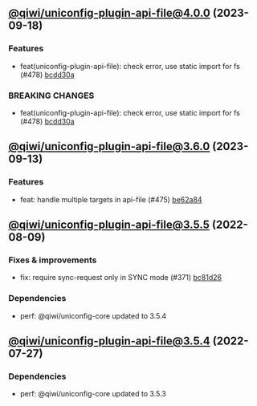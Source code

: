 ## [@qiwi/uniconfig-plugin-api-file@4.0.0](https://github.com/qiwi/uniconfig/compare/2023.9.13-qiwi.uniconfig-plugin-api-file.3.6.0-f0...2023.9.18-qiwi.uniconfig-plugin-api-file.4.0.0-f0) (2023-09-18)

### Features
* feat(uniconfig-plugin-api-file): check error, use static import for fs (#478) [bcdd30a](https://github.com/qiwi/uniconfig/commit/bcdd30a75fe6bb7f52df3715e3a98206375a63d1)

### BREAKING CHANGES
* feat(uniconfig-plugin-api-file): check error, use static import for fs (#478) [bcdd30a](https://github.com/qiwi/uniconfig/commit/bcdd30a75fe6bb7f52df3715e3a98206375a63d1)

## [@qiwi/uniconfig-plugin-api-file@3.6.0](https://github.com/qiwi/uniconfig/compare/2022.8.9-qiwi.uniconfig-plugin-api-file.3.5.5-f0...2023.9.13-qiwi.uniconfig-plugin-api-file.3.6.0-f0) (2023-09-13)

### Features
* feat: handle multiple targets in api-file (#475) [be62a84](https://github.com/qiwi/uniconfig/commit/be62a846d6c4d3bbeba88b069508f81066aa8560)

## [@qiwi/uniconfig-plugin-api-file@3.5.5](https://github.com/qiwi/uniconfig/compare/2022.7.27-qiwi.uniconfig-plugin-api-file.3.5.4-f0...2022.8.9-qiwi.uniconfig-plugin-api-file.3.5.5-f0) (2022-08-09)

### Fixes & improvements
* fix: require sync-request only in SYNC mode (#371) [bc81d26](https://github.com/qiwi/uniconfig/commit/bc81d261273ce3976f71db5e7e6dcea3584ad483)

### Dependencies
* perf: @qiwi/uniconfig-core updated to 3.5.4

## [@qiwi/uniconfig-plugin-api-file@3.5.4](https://github.com/qiwi/uniconfig/compare/@qiwi/uniconfig-plugin-api-file@3.5.3...2022.7.27-qiwi.uniconfig-plugin-api-file.3.5.4-f0) (2022-07-27)

### Dependencies
* perf: @qiwi/uniconfig-core updated to 3.5.3
